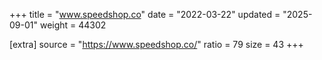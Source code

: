 +++
title = "www.speedshop.co"
date = "2022-03-22"
updated = "2025-09-01"
weight = 44302

[extra]
source = "https://www.speedshop.co/"
ratio = 79
size = 43
+++
